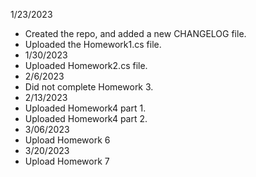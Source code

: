 1/23/2023
- Created the repo, and added a new CHANGELOG file.
- Uploaded the Homework1.cs file.
- 1/30/2023
- Uploaded Homework2.cs file.
- 2/6/2023
- Did not complete Homework 3.
- 2/13/2023
- Uploaded Homework4 part 1.
- Uploaded Homework4 part 2.
- 3/06/2023
- Upload Homework 6
- 3/20/2023
- Upload Homework 7
